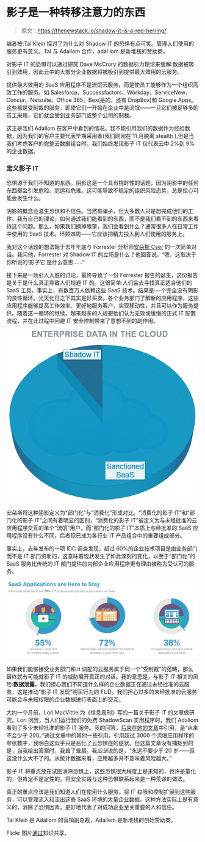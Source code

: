 # 影子是一种转移注意力的东西

> 原文：<https://thenewstack.io/shadow-it-is-a-red-herring/>

编者按:Tal Klein 探讨了为什么对 Shadow IT 的恐惧有点可笑。管理人们使用的服务更有意义。Tal 与 Adallom 合作，adal lom 是新堆栈的赞助商。

对影子 IT 的恐惧可以通过研究 Dave McCrory 的数据引力理论来缓解:数据被吸引到效用，因此云中的大部分企业数据将被吸引到提供最大效用的云服务。

提供最大效用的 SaaS 应用程序不是流氓云服务，而是使员工能够作为一个组织高效工作的服务，如 Salesforce、Successfactors、Workday、ServiceNow、Concur、Netsuite、Office 365、Box(是的，还有 DropBox)和 Google Apps。这些都是受制裁的服务，即使它们一开始在企业中是流氓——一旦它们被足够多的员工采用，它们就会受到业务部门或整个公司的制裁。

这正是我们 Adallom 在客户中看到的情况。我不能引用我们的数据作为经验数据，因为我们的客户主要代表早期采用者(我们刚刚在 11 月脱离 stealth ),但是当我们考虑客户的完整云数据组合时，我们始终发现影子 IT 仅代表云中 2%到 9%的企业数据。

### **定义影子 IT**

恐惧源于我们不知道的东西。阴影这是一个具有挑衅性的话题，因为阴影中的任何东西都会引发危险、厄运和危难。这可能导致不稳定的组织风险态势，总是担心可能会发生什么。

阴影的概念会滋生恐惧和不信任。当然有骗子，但大多数人只是想完成他们的工作。我有自己的理论，如何通过我们能看到的东西，而不是我们看不到的东西来看待这个问题。那么，如果我们摘掉眼罩，我们会看到什么？通常很多人在日常工作中使用的 SaaS 技术。环顾四周——它应该把精力投入到人们使用的服务上。

我对这个话题的想法始于去年年底与 Forrester 分析师[安朵斯 Cser](http://www.forrester.com/Andras-Cser) 的一次简单对话。我问他，Forrester 对 Shadow IT 的立场是什么？他回答说，“嗯，这取决于你所说的‘影子它’是什么意思……”

接下来是一场引人入胜的讨论，最终导致了一份 Forrester 报告的诞生，这份报告是关于是什么真正导致人们规避 IT 的。这很简单:人们会去寻找真正适合他们的 SaaS 工具。事实上，有数百万人依赖这些 SaaS 技术。结果是:一个完全没有阴影的良性循环。光天化日之下其实是好买卖。各个业务部门了解新的应用程序，这些应用程序能够提高工作效率、更好地服务客户、实现移动性，并且可以作为服务提供。随着这一循环的继续，越来越多的人规避他们认为无效或缓慢的正式 IT 配置流程，并在此过程中回避 IT 安全控制带来了意想不到的副作用。

[![enterprisedatainthecloud](img/29b0844db7e050eb5f8f18694d48377d.png)](https://thenewstack.io/wp-content/uploads/2014/06/enterprisedatainthecloud.png)

安朵斯将这种阴影定义为“部门化”与“消费化”形成对比。“消费化的影子 IT”和“部门化的影子 IT”之间有着明显的区别，“消费化的影子 IT”被定义为与未经批准的云应用程序交互的单个“流氓”用户，而“部门化的影子 IT”本质上与经批准的 SaaS 应用程序没有什么不同，后者现已成为各行业 IT 产品组合中的重要组成部分。

事实上，去年发布的一项 IDC 调查发现，超过 60%的企业技术项目是由业务部门而不是 IT 部门资助的，这意味着现状发生了如此深刻的变化，以至于“部门化”的 SaaS 服务比传统的 IT 部门提供的内部企业应用程序更有理由被称为受认可的服务。

[![SaaSisheretostay](img/350550fb9004bfd7b1bf1e7852d8dc7c.png)](https://thenewstack.io/wp-content/uploads/2014/06/SaaSisheretostay.png)

如果我们能够接受业务部门和 it 调配的云服务属于同一个“受制裁”的范畴，那么最终就有可能就影子 IT 的威胁展开真正的对话。我的意思是，与影子 IT 相关的风险:**数据泄露**。我们担心我们不知道什么样的企业数据正在通过未经批准的云服务，这是推动“影子 IT 发现”购买行为的 FUD。我们担心过多的未经批准的云服务可能会与未知权限的企业数据进行表面上的交互。

大约一个月前，Lori MacVittie 为《信息周刊》写的一篇关于影子 IT 的文章做研究。Lori 问我，当人们运行我们的免费 ShadowScan 实用程序时，我们 Adallom 看到了多少未经批准的影子 IT 服务。我的回答，[后来在她的文章](http://www.informationweek.com/strategic-cio/executive-insights-and-innovation/shadow-it-honey-badger-better-care/d/d-id/1252696)中引用，是“从来不会少于 200。”通过文章中的其他一些引用，引用超过 3000 个流氓应用程序的夸张数字，我明白这似乎只是恶化了云恐惧症的症状。但这篇文章没有捕捉到的是，当我给出答案时，我耸了耸肩。我*应该*说的是，“永远不要少于 20 岁——但这没什么大不了的。从统计数据来看，应用越多并不意味着风险越大。”

影子 IT 将重点放在试图消除恐惧上，这些恐惧很大程度上是未知的，也许是量化的，但肯定不是定性的。将安全实践与这种恐惧联系起来是一种荒谬的做法。

真正的重点应该是我们知道人们在使用什么服务。将 IT 权限和控制扩展到这些服务，可以管理流入和流出这些 SaaS 环境的大量企业数据。这种方法实际上是有意义的，消除了恐惧因素，更好地代表了对成功企业至关重要的人和信任。

Tal Klein 是 Adallom 的营销副总裁，Adallom 是新堆栈的创始赞助商。

Flickr 图片[通过](https://www.flickr.com/photos/simon__syon/10151230905/in/photolist-gt2Hhv-4CCEKj-c2nUFW-7GiXu5-impVGH-fNjfVh-qHSmw-JgGGQ-drxRrU-dbbpxn-7hW17B-hKcWT5-gpZ9t6-dKNwBj-eN6szv-9QMUT6-9iRAKJ-f2JvxQ-efKbYY-6ncy5X-9tGoRr-ea1Ui1-7btGuG-fVi5eU-cnWtEW-fEcefU-8xtbEM-7kw7Cq-5sxzv9-7hPT6t-8w7CSd-9ELECd-dUSWcn-xp8AZ-7Wzyoc-dMJS2k-bv8Vm1-7Cjpva-8QJjwj-6STW8z-58tXj9-9s6dW3-8RaJAq-dpotBR-cPy7YE-GaJbi-XQW1-9NMKvf-dRb8Xm-9nuuWn)知识共享。

<svg xmlns:xlink="http://www.w3.org/1999/xlink" viewBox="0 0 68 31" version="1.1"><title>Group</title> <desc>Created with Sketch.</desc></svg>